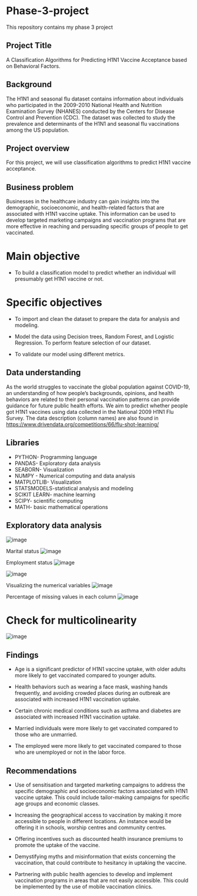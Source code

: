 # Phase-3-project
This repository contains my phase 3 project
## Project Title
A Classification Algorithms for Predicting H1N1 Vaccine Acceptance based on Behavioral Factors.
## Background
The H1N1 and seasonal flu dataset contains information about individuals who participated in the 2009-2010 National Health and Nutrition Examination Survey (NHANES) conducted by the Centers for Disease Control and Prevention (CDC). The dataset was collected to study the prevalence and determinants of the H1N1 and seasonal flu vaccinations among the US population.
## Project overview
For this project, we will use classification algorithms to predict H1N1 vaccine acceptance.
## Business problem
Businesses in the healthcare industry can gain insights into the demographic, socioeconomic, and health-related factors that are associated with H1N1 vaccine uptake. This information can be used to develop targeted marketing campaigns and vaccination programs that are more effective in reaching and persuading specific groups of people to get vaccinated.
# Main objective
* To build a classification model to predict whether an individual will presumably get H1N1 vaccine or not.
# Specific objectives
* To import and clean the dataset to prepare the data for analysis and modeling.

* Model the data using Decision trees, Random Forest, and Logistic Regression. To perform feature selection of our dataset.

* To validate our model using different metrics.
## Data understanding
As the world struggles to vaccinate the global population against COVID-19, an understanding of how people’s backgrounds, opinions, and health behaviors are related to their personal vaccination patterns can provide guidance for future public health efforts. We aim to predict whether people got H1N1 vaccines using data collected in the National 2009 H1N1 Flu Survey. The data description (column names) are also found in https://www.drivendata.org/competitions/66/flu-shot-learning/

## Libraries
* PYTHON- Programming language
* PANDAS- Exploratory data analysis
* SEABORN- Visualization
* NUMPY - Numerical computing and data analysis
* MATPLOTLIB- Visualization
* STATSMODELS-statistical analysis and modeling
* SCIKIT LEARN- machine learning
* SCIPY- scientific computing
* MATH- basic mathematical operations
## Exploratory data analysis
![image](https://github.com/rotichnaomi/Phase-3-project/assets/122217304/7fb2052f-5630-4ef1-890b-63026aebea08)


Marital status
![image](https://github.com/rotichnaomi/Phase-3-project/assets/122217304/9472c514-8b84-4094-a471-b08d68cbb484)


Employment status
![image](https://github.com/rotichnaomi/Phase-3-project/assets/122217304/8be81f55-34ec-4d3b-bc7e-6b534877ab19)

![image](https://github.com/rotichnaomi/Phase-3-project/assets/122217304/fcfa5158-7040-478f-b460-40b8c0c3c4bc)
 
 
 Visualizing the numerical variables 
 ![image](https://github.com/rotichnaomi/Phase-3-project/assets/122217304/3a6e93cf-7b00-4080-8f81-489626dcee7e)


Percentage of missing values in each column 
![image](https://github.com/rotichnaomi/Phase-3-project/assets/122217304/611ffaef-ed55-400f-84cd-b7285f519d29)


# Check for multicolinearity
![image](https://github.com/rotichnaomi/Phase-3-project/assets/122217304/e8f3900b-3b73-4fc4-aac9-b2abfcaa3192)


## Findings
* Age is a significant predictor of H1N1 vaccine uptake, with older adults more likely to get vaccinated compared to younger adults.

* Health behaviors such as wearing a face mask, washing hands frequently, and avoiding crowded places during an outbreak are associated with increased H1N1 vaccination uptake.

* Certain chronic medical conditions such as asthma and diabetes are associated with increased H1N1 vaccination uptake.

* Married individuals were more likely to get vaccinated compared to those who are unmarried.

* The employed were more likely to get vaccinated compared to those who are unemployed or not in the labor force.

## Recommendations
* Use of sensitisation and targeted marketing campaigns to address the specific demographic and socioeconomic factors associated with H1N1 vaccine uptake. This could include tailor-making campaigns for specific age groups and economic classes.

* Increasing the geographical access to vaccination by making it more accessible to people in different locations. An instance would be offering it in schools, worship centres and community centres.

* Offering incentives such as discounted health insurance premiums to promote the uptake of the vaccine.

* Demystifying myths and misinformation that exists concerning the vaccination, that could contribute to hesitancy in uptaking the vaccine.

* Partnering with public health agencies to develop and implement vaccination programs in areas that are not easily accessible. This could be implemented by the use of mobile vaccination clinics.
